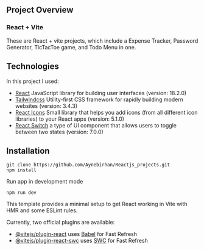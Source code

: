 ## Project Overview

### React + Vite

These are React + vite projects, which include a Expense Tracker, Password Generator, TicTacToe game, and Todo Menu in one.

## Technologies

In this project I used:
- [React](https://reactjs.org/) JavaScript library for building user interfaces (version: 18.2.0)
- [Tailwindcss](https://tailwindcss.com/) Utility-first CSS framework for rapidly building modern websites (version: 3.4.3)
- [React Icons](https://react-icons.github.io/react-icons/) Small library that helps you add icons (from all different icon libraries) to your React apps (version: 5.1.0)
- [React Switch](https://www.npmjs.com/package/react-switch) a type of UI component that allows users to toggle between two states (version: 7.0.0)

## Installation

```
git clone https://github.com/Aynebirhan/Reactjs_projects.git
npm install
```

Run app in development mode

```
npm run dev
```







This template provides a minimal setup to get React working in Vite with HMR and some ESLint rules.

Currently, two official plugins are available:

- [@vitejs/plugin-react](https://github.com/vitejs/vite-plugin-react/blob/main/packages/plugin-react/README.md) uses [Babel](https://babeljs.io/) for Fast Refresh
- [@vitejs/plugin-react-swc](https://github.com/vitejs/vite-plugin-react-swc) uses [SWC](https://swc.rs/) for Fast Refresh
